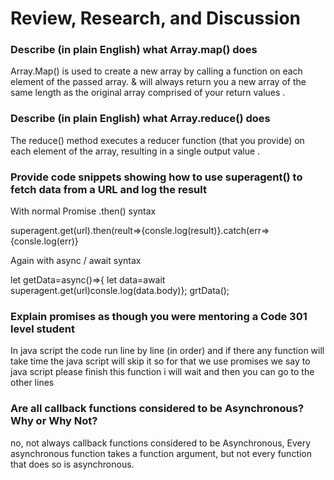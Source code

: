 # Review, Research, and Discussion

### Describe (in plain English) what Array.map() does

Array.Map() is used to create a new array by calling a function on each element of the passed array.
&
will always return you a new array of the same length as the original array comprised of your return values .

### Describe (in plain English) what Array.reduce() does

The reduce() method executes a reducer function (that you provide) on each element of the array, resulting in a single output value .

### Provide code snippets showing how to use superagent() to fetch data from a URL and log the result

With normal Promise .then() syntax

superagent.get(url).then(reult=>{consle.log(result)}.catch(err=>{consle.log(err)}

Again with async / await syntax

let getData=async()=>{ let data=await superagent.get(url)consle.log(data.body)}; grtData();

### Explain promises as though you were mentoring a Code 301 level student

In java script the code run line by line (in order) and if there any function will take time the java script will skip it so for that we use promises we say to java script please finish this function i will wait and then you can go to the other lines

### Are all callback functions considered to be Asynchronous? Why or Why Not?

no, not always callback functions considered to be Asynchronous, Every asynchronous function takes a function argument, but not every function that does so is asynchronous.